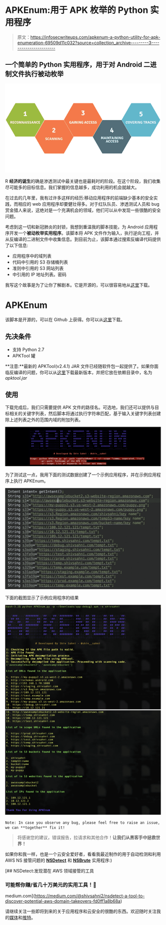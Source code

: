 # APKEnum:用于 APK 枚举的 Python 实用程序

> 原文：<https://infosecwriteups.com/apkenum-a-python-utility-for-apk-enumeration-69509d11c032?source=collection_archive---------3----------------------->

## 一个简单的 Python 实用程序，用于对 Android 二进制文件执行被动枚举

![](img/4d163ee8d74ff6c02ec5bf8d2bd68d97.png)

R **经济的诞生**的确是渗透测试中最关键也是最耗时的阶段。在这个阶段，我们收集尽可能多的目标信息。我们掌握的信息越多，成功利用的机会就越大。

在过去的几年里，我有过许多这样的经历:移动应用程序的前端缺少基本的安全实践，而相应的 web 应用程序却要健壮得多。对于红队队员、渗透测试人员和 bug 赏金猎人来说，这绝对是一个充满机会的领域，他们可以从中发现一些很酷的安全问题。

考虑到这一切和新冠肺炎的封锁，我想到重温我的脚本技能，为 Android 应用程序开发一个**被动枚举实用程序**。该脚本将 APK 文件作为输入，执行逆向工程，并从反编译的二进制文件中收集信息。到目前为止，该脚本通过搜索反编译代码提供了以下信息:

*   应用程序中的域列表
*   代码中引用的 S3 存储桶列表
*   准则中引用的 S3 网站列表
*   中引用的 IP 地址列表。密码

我写这个故事是为了让你了解剧本。它是开源的，可以很容易地从[这里](https://github.com/shivsahni/APKEnum)下载。

# APKEnum

该脚本是开源的，可以在 Github 上获得。你可以从[这里](https://github.com/shivsahni/APKEnum)下载。

## 先决条件

*   支持 Python 2.7
*   APKTool 罐

**注意:**最新的 APKTool(v2.4.1) JAR 文件已经随软件包一起提供了。如果你面临反编译的问题，你可以从[这里](https://bitbucket.org/iBotPeaches/apktool/downloads/)下载最新版本，并把它放在依赖目录中，名为 *apktool.jar*

## 使用

下载完成后，我们只需要提供 APK 文件的路径名。可选地，我们还可以提供与目标相关的关键字列表，然后脚本将通过执行字符串匹配，基于输入关键字列表创建除上述列表之外的范围内域的附加列表。

![](img/bcb71bd9e46f12a38f476674c93ae572.png)

为了测试这一点，我用下面的测试数据创建了一个示例应用程序，并在示例应用程序上执行 APKEnum。

![](img/ccd0ea59e9bb5377abbfbf454965386b.png)

下面的截图显示了示例应用程序的结果

![](img/b62165873af149b13acf157906f7b9bd.png)![](img/ba95f25a28eccc87043455d58fc5b036.png)

```
Note: In case you observe any bug, please feel free to raise an issue, we can **together** fix it!
```

> 将感谢您的建议，错误报告，拉请求和其他合作！**让我们从黑客手中拯救世界！**

如果你和我一样，也是一个云安全爱好者，看看我最近制作的用于自动检测和利用 AWS NS 接管问题的 [**NSDetect**](https://github.com/shivsahni/NSDetect) 和 [**NSBrute**](https://github.com/shivsahni/NSBrute) 实用程序:)

[](https://medium.com/@shivsahni2/nsdetect-a-tool-to-discover-potential-aws-domain-takeovers-fd0ff1a8b68a) [## NSDetect:发现潜在 AWS 领域接管的工具

### 可能帮你赚/省几十万美元的实用工具！🤑

medium.com](https://medium.com/@shivsahni2/nsdetect-a-tool-to-discover-potential-aws-domain-takeovers-fd0ff1a8b68a) 

请继续关注一些即将到来的关于应用程序和云安全的很酷的东西。欢迎随时关注我的[媒体](https://medium.com/@shivsahni2)和[推特](https://twitter.com/shiv__sahni)。